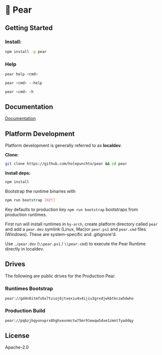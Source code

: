 # 🍐 Pear

## Getting Started

### Install:

```sh
npm install -g pear
```

### Help

```sh
pear help <cmd>
```

```sh
pear <cmd> --help
```

```sh
pear <cmd> -h
```

## Documentation

[Documentation](https://docs.pears.com)

## Platform Development

Platform development is generally referred to as **localdev**.

**Clone:**

```sh
git clone https://github.com/holepunchto/pear && cd pear
```

**Install deps:**

```sh
npm install
```

Bootstrap the runtime binaries with

```sh
npm run bootstrap [KEY]
```

Key defaults to production key `npm run bootstrap` bootstraps from production runtimes.

First run will install runtimes in `by-arch`, create platform directory called `pear` and add a `pear.dev` symlink (Linux, Mac)or `pear.ps1` and `pear.cmd` files (Windows). These are system-specific and .gitignore'd.

Use `./pear.dev` (`\\pear.ps1` / `\\pear.cmd`) to execute the Pear Runtime directly in localdev.


## Drives

The following are public drives for the Production Pear.

### Runtimes Bootstrap

```
pear://gd4n8itmfs6x7tzioj6jtxexiu4x4ijiu3grxdjwkbtkczw5dwho
```

### Production Build

```
pear://pqbzjhqyonxprx8hghxexnmctw75mr91ewqw5dxe1zmntfyaddqy
```


## License

Apache-2.0
